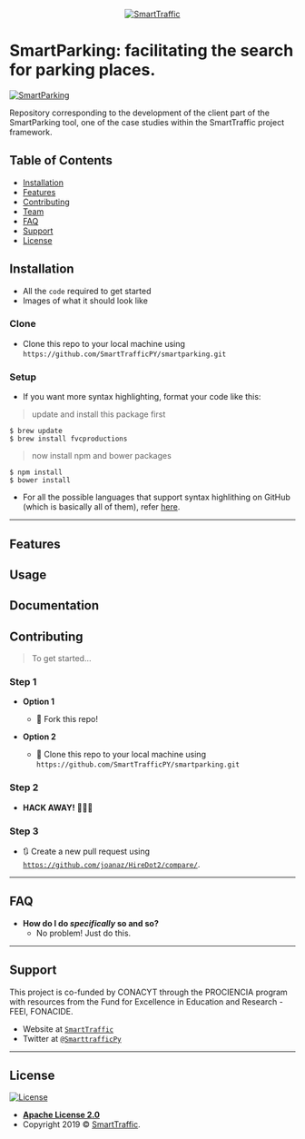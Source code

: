 <p align="center">
    <a href="http://smarttraffic.com.py"><img src="https://github.com/SmartTrafficPY/smartparking/blob/master/header-smartTraffic.png"        title="SmartTraffic" alt="SmartTraffic"></a>
</p>

# SmartParking: facilitating the search for parking places.

  <a href="https://www.smarttraffic.com.py/SmartParking/"><img src="https://github.com/SmartTrafficPY/smartparking/blob/master/Smartparking.png" title="SmartParking" alt="SmartParking"></a>

Repository corresponding to the development of the client part of the SmartParking tool, one of the case studies within the SmartTraffic project framework.

## Table of Contents

- [Installation](#installation)
- [Features](#features)
- [Contributing](#contributing)
- [Team](#team)
- [FAQ](#faq)
- [Support](#support)
- [License](#license)

## Installation

- All the `code` required to get started
- Images of what it should look like

### Clone

- Clone this repo to your local machine using `https://github.com/SmartTrafficPY/smartparking.git`

### Setup

- If you want more syntax highlighting, format your code like this:

> update and install this package first

```shell
$ brew update
$ brew install fvcproductions
```

> now install npm and bower packages


```shell
$ npm install
$ bower install
```

- For all the possible languages that support syntax highlithing on GitHub (which is basically all of them), refer <a href="https://github.com/github/linguist/blob/master/lib/linguist/languages.yml" target="_blank">here</a>.

---


## Features
## Usage
## Documentation

## Contributing

> To get started...

### Step 1

- **Option 1**
    - 🍴 Fork this repo!

- **Option 2**
    - 👯 Clone this repo to your local machine using `https://github.com/SmartTrafficPY/smartparking.git`

### Step 2

- **HACK AWAY!** 🔨🔨🔨

### Step 3

- 🔃 Create a new pull request using <a href="https://github.com/joanaz/HireDot2/compare/" target="_blank">`https://github.com/joanaz/HireDot2/compare/`</a>.

---

## FAQ

- **How do I do *specifically* so and so?**
    - No problem! Just do this.

---

## Support

This project is co-funded by CONACYT through the PROCIENCIA program with resources from the Fund for Excellence in Education and Research - FEEI, FONACIDE.

- Website at <a href="http://smarttraffic.com.py" target="_blank">`SmartTraffic`</a>
- Twitter at <a href="https://twitter.com/SmarttrafficPy" target="_blank">`@SmarttrafficPy`</a>

---

## License

[![License](https://img.shields.io/badge/License-Apache%202.0-yellowgreen.svg)](https://opensource.org/licenses/Apache-2.0)  

- **[Apache License 2.0](https://github.com/SmartTrafficPY/smartparking/blob/master/LICENSE)**
- Copyright 2019 © <a href="http://smarttraffic.com.py" target="_blank">SmartTraffic</a>.
